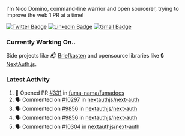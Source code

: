 
I'm Nico Domino, command-line warrior and open sourcerer, trying to improve the web 1 PR at a time!

[![Twitter Badge](https://img.shields.io/badge/-@ndom91-1ca0f1?style=flat-square&labelColor=1ca0f1&logo=twitter&logoColor=white&link=https://twitter.com/ndom91)](https://twitter.com/ndom91) [![Linkedin Badge](https://img.shields.io/badge/-ndom91-blue?style=flat-square&logo=Linkedin&logoColor=white&link=https://www.linkedin.com/in/ndom91/)](https://www.linkedin.com/in/ndom91/) [![Gmail Badge](https://img.shields.io/badge/-yo@ndo.dev-c14438?style=flat-square&logo=mail.ru&logoColor=white&link=mailto:yo@ndo.dev)](mailto:yo@ndo.dev)

### Currently Working On..

Side projects like 📬 [Briefkasten](https://briefkastenhq.com) and opensource libraries like 🔒 [NextAuth.js](https://github.com/nextauthjs/next-auth).

<!--START_SECTION_PROFILE_VIEWS:readme-info-->
<!--END_SECTION_PROFILE_VIEWS:readme-info-->

<!--START_SECTION_DAILY_COMMIT:readme-info-->
<!--END_SECTION_DAILY_COMMIT:readme-info-->

<!--START_SECTION_WEEKLY_COMMIT:readme-info-->
<!--END_SECTION_WEEKLY_COMMIT:readme-info-->

### Latest Activity

<!--START_SECTION:activity-->
1. 💪 Opened PR [#331](https://github.com/fuma-nama/fumadocs/pull/331) in [fuma-nama/fumadocs](https://github.com/fuma-nama/fumadocs)
2. 🗣 Commented on [#10297](https://github.com/nextauthjs/next-auth/pull/10297#issuecomment-2079780228) in [nextauthjs/next-auth](https://github.com/nextauthjs/next-auth)
3. 🗣 Commented on [#9856](https://github.com/nextauthjs/next-auth/pull/9856#issuecomment-2079770559) in [nextauthjs/next-auth](https://github.com/nextauthjs/next-auth)
4. 🗣 Commented on [#9856](https://github.com/nextauthjs/next-auth/pull/9856#issuecomment-2079751212) in [nextauthjs/next-auth](https://github.com/nextauthjs/next-auth)
5. 🗣 Commented on [#10304](https://github.com/nextauthjs/next-auth/pull/10304#issuecomment-2079641517) in [nextauthjs/next-auth](https://github.com/nextauthjs/next-auth)
<!--END_SECTION:activity-->
